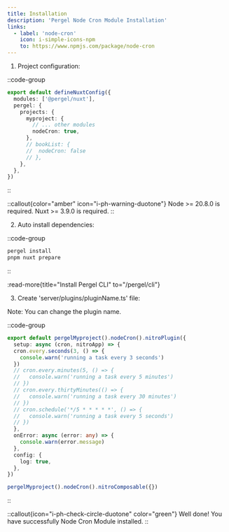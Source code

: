 ```yaml
---
title: Installation
description: 'Pergel Node Cron Module Installation'
links:
  - label: 'node-cron'
    icon: i-simple-icons-npm
    to: https://www.npmjs.com/package/node-cron
---
```


1. Project configuration:

::code-group
```ts [nuxt.config.ts]
export default defineNuxtConfig({
  modules: ['@pergel/nuxt'],
  pergel: {
    projects: {
      myproject: {
        // ... other modules
        nodeCron: true,
      },
      // bookList: {
      //  nodeCron: false
      // },
    },
  },
})
```
::

::callout{color="amber" icon="i-ph-warning-duotone"}
Node >= 20.8.0 is required.
Nuxt >= 3.9.0 is required.
::


2. Auto install dependencies:

::code-group
```sh [terminal]
pergel install
pnpm nuxt prepare
```
::

:read-more{title="Install Pergel CLI" to="/pergel/cli"}

3. Create 'server/plugins/pluginName.ts' file:

Note: You can change the plugin name.

::code-group
```ts [server/plugins/pluginName.ts]
export default pergelMyproject().nodeCron().nitroPlugin({
  setup: async (cron, nitroApp) => {
  cron.every.seconds(3, () => {
    console.warn('running a task every 3 seconds')
  })
  // cron.every.minutes(5, () => {
  //   console.warn('running a task every 5 minutes')
  // })
  // cron.every.thirtyMinutes(() => {
  //   console.warn('running a task every 30 minutes')
  // })
  // cron.schedule('*/5 * * * * *', () => {
  //   console.warn('running a task every 5 seconds')
  // })
  },
  onError: async (error: any) => {
    console.warn(error.message)
  },
  config: {
    log: true,
  },
})
```

```ts [composables]
pergelMyproject().nodeCron().nitroComposable({})
```

::

::callout{icon="i-ph-check-circle-duotone" color="green"}
Well done! You have successfully Node Cron Module installed.
::
